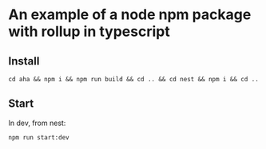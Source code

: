 # An example of a node npm package with rollup in typescript

## Install

```
cd aha && npm i && npm run build && cd .. && cd nest && npm i && cd ..
```

## Start

In dev, from nest:
```
npm run start:dev
```